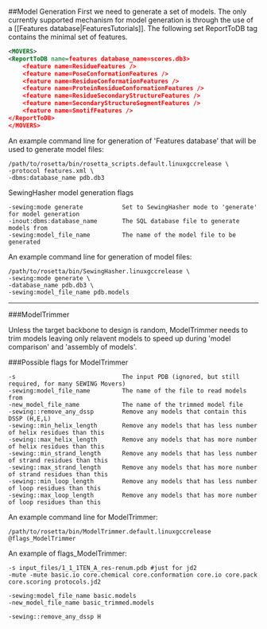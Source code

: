##Model Generation
First we need to generate a set of models. The only currently supported mechanism for model generation is through the use of a [[Features database|FeaturesTutorials]]. The following set ReportToDB tag contains the minimal set of features.

```xml
<MOVERS>
<ReportToDB name=features database_name=scores.db3>
    <feature name=ResidueFeatures />
    <feature name=PoseConformationFeatures />
    <feature name=ResidueConformationFeatures />
    <feature name=ProteinResidueConformationFeatures />
    <feature name=ResidueSecondaryStructureFeatures />
    <feature name=SecondaryStructureSegmentFeatures />
    <feature name=SmotifFeatures />
</ReportToDB>
</MOVERS>
```

An example command line for generation of 'Features database' that will be used to generate model files:
```
/path/to/rosetta/bin/rosetta_scripts.default.linuxgccrelease \
-protocol features.xml \
-dbms:database_name pdb.db3 
```

SewingHasher model generation flags
```
-sewing:mode generate           Set to SewingHasher mode to 'generate' for model generation
-inout:dbms:database_name       The SQL database file to generate models from
-sewing:model_file_name         The name of the model file to be generated
```

An example command line for generation of model files:
```
/path/to/rosetta/bin/SewingHasher.linuxgccrelease \
-sewing:mode generate \
-database_name pdb.db3 \
-sewing:model_file_name pdb.models
```


----------------------

###ModelTrimmer

Unless the target backbone to design is random, ModelTrimmer needs to trim models leaving only relavent models to speed up during 'model comparison' and 'assembly of models'.

###Possible flags for ModelTrimmer
```
-s                              The input PDB (ignored, but still required, for many SEWING Movers)
-sewing:model_file_name         The name of the file to read models from
-new_model_file_name            The name of the trimmed model file
-sewing::remove_any_dssp        Remove any models that contain this DSSP (H,E,L)
-sewing::min_helix_length       Remove any models that has less number of helix residues than this
-sewing::max_helix_length       Remove any models that has more number of helix residues than this
-sewing::min_strand_length      Remove any models that has less number of strand residues than this
-sewing::max_strand_length      Remove any models that has more number of strand residues than this
-sewing::min_loop_length        Remove any models that has less number of loop residues than this
-sewing::max_loop_length        Remove any models that has more number of loop residues than this
```

An example command line for ModelTrimmer:
```
/path/to/rosetta/bin/ModelTrimmer.default.linuxgccrelease @flags_ModelTrimmer
```

An example of flags_ModelTrimmer:
```
-s input_files/1_1_1TEN_A_res-renum.pdb #just for jd2
-mute -mute basic.io core.chemical core.conformation core.io core.pack core.scoring protocols.jd2

-sewing:model_file_name basic.models
-new_model_file_name basic_trimmed.models

-sewing::remove_any_dssp H
```